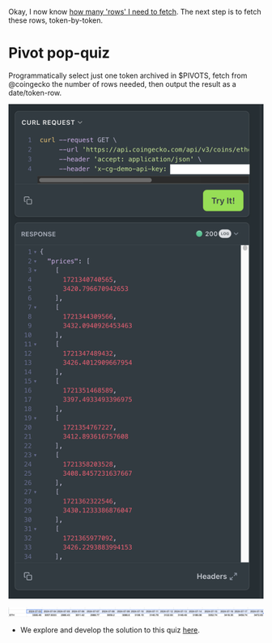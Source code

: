 Okay, I now know [how many 'rows' I need to fetch](../quiz16). The next step 
is to fetch these rows, token-by-token.

# Pivot pop-quiz

Programmatically select just one token archived in $PIVOTS, fetch from 
@coingecko the number of rows needed, then output the result as a 
date/token-row.

![Coingecko chart of ETH](imgs/01-coingecko-response.png)

![Internalization of ETH chart](imgs/02-eth-row.png)

* We explore and develop the solution to this quiz [here](BUILDn.md).

